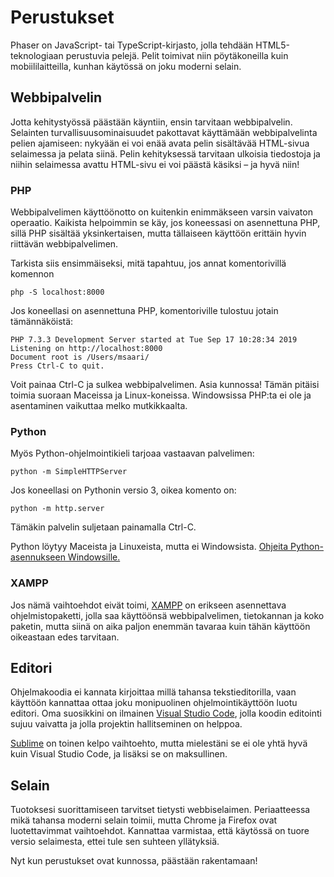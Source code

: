 # Perustukset

Phaser on JavaScript- tai TypeScript-kirjasto, jolla tehdään HTML5-teknologiaan perustuvia pelejä.
Pelit toimivat niin pöytäkoneilla kuin mobiililaitteilla, kunhan käytössä on joku
moderni selain.

## Webbipalvelin

Jotta kehitystyössä päästään käyntiin, ensin tarvitaan webbipalvelin. Selainten turvallisuusominaisuudet pakottavat käyttämään webbipalvelinta pelien ajamiseen: nykyään ei voi enää avata pelin sisältävää HTML-sivua selaimessa ja pelata siinä. Pelin kehityksessä tarvitaan ulkoisia tiedostoja ja niihin selaimessa avattu HTML-sivu ei voi päästä käsiksi – ja hyvä niin!


### PHP

Webbipalvelimen käyttöönotto on kuitenkin enimmäkseen varsin vaivaton operaatio. Kaikista helpoimmin se käy, jos koneessasi on asennettuna PHP, sillä PHP sisältää yksinkertaisen, mutta tällaiseen käyttöön erittäin hyvin riittävän webbipalvelimen.

Tarkista siis ensimmäiseksi, mitä tapahtuu, jos annat komentorivillä komennon

	php -S localhost:8000

Jos koneellasi on asennettuna PHP, komentoriville tulostuu jotain tämännäköistä:

```
PHP 7.3.3 Development Server started at Tue Sep 17 10:28:34 2019
Listening on http://localhost:8000
Document root is /Users/msaari/
Press Ctrl-C to quit.
```

Voit painaa Ctrl-C ja sulkea webbipalvelimen. Asia kunnossa! Tämän pitäisi toimia suoraan Maceissa ja Linux-koneissa. Windowsissa PHP:ta ei ole ja asentaminen vaikuttaa melko mutkikkaalta.

### Python

Myös Python-ohjelmointikieli tarjoaa vastaavan palvelimen:

	python -m SimpleHTTPServer

Jos koneellasi on Pythonin versio 3, oikea komento on:

	python -m http.server

Tämäkin palvelin suljetaan painamalla Ctrl-C.

Python löytyy Maceista ja Linuxeista, mutta ei Windowsista. [Ohjeita Python-asennukseen Windowsille.](https://docs.python.org/3/using/windows.html)

### XAMPP

Jos nämä vaihtoehdot eivät toimi, [XAMPP](https://www.apachefriends.org/index.html) on erikseen asennettava ohjelmistopaketti, jolla saa käyttöönsä webbipalvelimen, tietokannan ja koko paketin, mutta siinä on aika paljon enemmän tavaraa kuin tähän käyttöön oikeastaan edes tarvitaan.

## Editori

Ohjelmakoodia ei kannata kirjoittaa millä tahansa tekstieditorilla, vaan käyttöön kannattaa ottaa joku monipuolinen ohjelmointikäyttöön luotu editori. Oma suosikkini on ilmainen [Visual Studio Code](https://code.visualstudio.com/), jolla koodin editointi sujuu vaivatta ja jolla projektin hallitseminen on helppoa.

[Sublime](http://www.sublimetext.com/) on toinen kelpo vaihtoehto, mutta mielestäni se ei ole yhtä hyvä kuin Visual Studio Code, ja lisäksi se on maksullinen.

## Selain

Tuotoksesi suorittamiseen tarvitset tietysti webbiselaimen. Periaatteessa mikä tahansa moderni selain toimii, mutta Chrome ja Firefox ovat luotettavimmat vaihtoehdot. Kannattaa varmistaa, että käytössä on tuore versio selaimesta, ettei tule sen suhteen yllätyksiä.

Nyt kun perustukset ovat kunnossa, päästään rakentamaan!